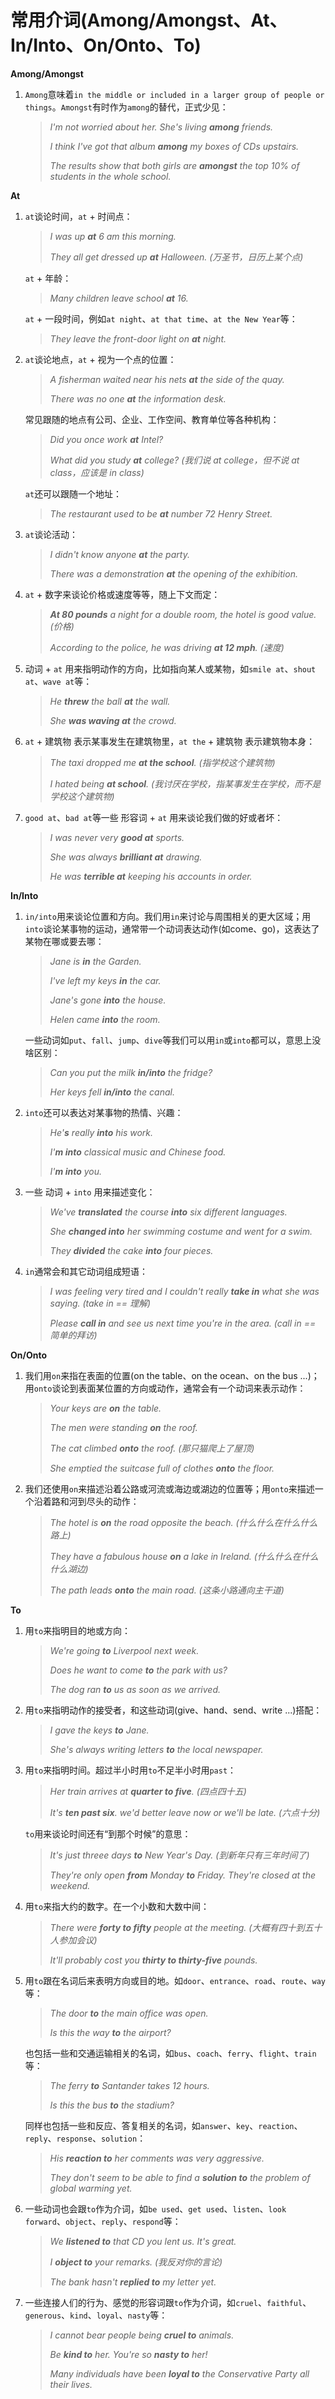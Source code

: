 # 常用介词(Among/Amongst、At、In/Into、On/Onto、To)

**Among/Amongst**

1. `Among`意味着`in the middle or included in a larger group of people or things`。`Amongst`有时作为`among`的替代，正式少见：

   > _I'm not worried about her. She's living **among** friends._
   > 
   > _I think I've got that album **among** my boxes of CDs upstairs._
   > 
   > _The results show that both girls are **amongst** the top 10% of students in the whole school._



**At**

1. `at`谈论时间，`at` + 时间点：

   > _I was up **at** 6 am this morning._
   > 
   > _They all get dressed up **at** Halloween. (万圣节，日历上某个点)_

   `at` + 年龄：

   > _Many children leave school **at** 16._

   `at` + 一段时间，例如`at night`、`at that time`、`at the New Year`等：

   > _They leave the front-door light on **at** night._

2. `at`谈论地点，`at` + 视为一个点的位置：

   > _A fisherman waited near his nets **at** the side of the quay._
   > 
   > _There was no one **at** the information desk._

   常见跟随的地点有公司、企业、工作空间、教育单位等各种机构：

   > _Did you once work **at** Intel?_
   > 
   > _What did you study **at** college? (我们说 at college，但不说 at class，应该是 in class)_

   `at`还可以跟随一个地址：

   > _The restaurant used to be **at** number 72 Henry Street._

3. `at`谈论活动：

   > _I didn't know anyone **at** the party._
   > 
   > _There was a demonstration **at** the opening of the exhibition._

4. `at` + 数字来谈论价格或速度等等，随上下文而定：

   > _**At 80 pounds** a night for a double room, the hotel is good value. (价格)_
   > 
   > _According to the police, he was driving **at 12 mph**. (速度)_

5. 动词 + `at` 用来指明动作的方向，比如指向某人或某物，如`smile at`、`shout at`、`wave at`等：

   > _He **threw** the ball **at** the wall._
   > 
   > _She **was waving at** the crowd._

6. `at` + 建筑物 表示某事发生在建筑物里，`at the` + 建筑物 表示建筑物本身：

   > _The taxi dropped me **at the school**. (指学校这个建筑物)_
   > 
   > _I hated being **at school**. (我讨厌在学校，指某事发生在学校，而不是学校这个建筑物)_

7. `good at`、`bad at`等一些 形容词 + `at` 用来谈论我们做的好或者坏：

   > _I was never very **good at** sports._
   > 
   > _She was always **brilliant at** drawing._
   > 
   > _He was **terrible at** keeping his accounts in order._



**In/Into**

1. `in/into`用来谈论位置和方向。我们用`in`来讨论与周围相关的更大区域；用`into`谈论某事物的运动，通常带一个动词表达动作(如come、go)，这表达了某物在哪或要去哪：

   > _Jane is **in** the Garden._
   > 
   > _I've left my keys **in** the car._
   > 
   > _Jane's gone **into** the house._
   > 
   > _Helen came **into** the room._

   一些动词如`put`、`fall`、`jump`、`dive`等我们可以用`in`或`into`都可以，意思上没啥区别：

   > _Can you put the milk **in/into** the fridge?_
   > 
   > _Her keys fell **in/into** the canal._

2. `into`还可以表达对某事物的热情、兴趣：

   > _He'**s** really **into** his work._
   > 
   > _I'**m into** classical music and Chinese food._
   > 
   > _I'**m into** you._

3. 一些 动词 + `into` 用来描述变化：

   > _We've **translated** the course **into** six different languages._
   > 
   > _She **changed into** her swimming costume and went for a swim._
   > 
   > _They **divided** the cake **into** four pieces._

4. `in`通常会和其它动词组成短语：

   > _I was feeling very tired and I couldn't really **take in** what she was saying. (take in == 理解)_
   > 
   > _Please **call in** and see us next time you're in the area. (call in == 简单的拜访)_



**On/Onto**

1. 我们用`on`来指在表面的位置(on the table、on the ocean、on the bus ...)；用`onto`谈论到表面某位置的方向或动作，通常会有一个动词来表示动作：

   > _Your keys are **on** the table._
   > 
   > _The men were standing **on** the roof._
   > 
   > _The cat climbed **onto** the roof. (那只猫爬上了屋顶)_
   > 
   > _She emptied the suitcase full of clothes **onto** the floor._

2. 我们还使用`on`来描述沿着公路或河流或海边或湖边的位置等；用`onto`来描述一个沿着路和河到尽头的动作：

   > _The hotel is **on** the road opposite the beach. (什么什么在什么什么路上)_
   > 
   > _They have a fabulous house **on** a lake in Ireland. (什么什么在什么什么湖边)_
   > 
   > _The path leads **onto** the main road. (这条小路通向主干道)_



**To**

1. 用`to`来指明目的地或方向：

   > _We're going **to** Liverpool next week._
   > 
   > _Does he want to come **to** the park with us?_
   > 
   > _The dog ran **to** us as soon as we arrived._

2. 用`to`来指明动作的接受者，和这些动词(give、hand、send、write ...)搭配：

   > _I gave the keys **to** Jane._
   > 
   > _She's always writing letters **to** the local newspaper._

3. 用`to`来指明时间。超过半小时用`to`不足半小时用`past`：

   > _Her train arrives at **quarter to five**. (四点四十五)_
   > 
   > _It's **ten past six**. we'd better leave now or we'll be late. (六点十分)_

   `to`用来谈论时间还有“到那个时候”的意思：

   > _It's just threee days **to** New Year's Day. (到新年只有三年时间了)_
   > 
   > _They're only open **from** Monday **to** Friday. They're closed at the weekend._

4. 用`to`来指大约的数字。在一个小数和大数中间：

   > _There were **forty to fifty** people at the meeting. (大概有四十到五十人参加会议)_
   > 
   > _It'll probably cost you **thirty to thirty-five** pounds._

5. 用`to`跟在名词后来表明方向或目的地。如`door`、`entrance`、`road`、`route`、`way`等：

   > _The door **to** the main office was open._
   > 
   > _Is this the way **to** the airport?_

   也包括一些和交通运输相关的名词，如`bus`、`coach`、`ferry`、`flight`、`train`等：

   > _The ferry **to** Santander takes 12 hours._
   > 
   > _Is this the bus **to** the stadium?_

   同样也包括一些和反应、答复相关的名词，如`answer`、`key`、`reaction`、`reply`、`response`、`solution`：

   > _His **reaction to** her comments was very aggressive._
   > 
   > _They don't seem to be able to find a **solution to** the problem of global warming yet._

6. 一些动词也会跟`to`作为介词，如`be used`、`get used`、`listen`、`look forward`、`object`、`reply`、`respond`等：

   > _We **listened to** that CD you lent us. It's great._
   > 
   > _I **object to** your remarks. (我反对你的言论)_
   > 
   > _The bank hasn't **replied to** my letter yet._

7. 一些连接人们的行为、感觉的形容词跟`to`作为介词，如`cruel`、`faithful`、`generous`、`kind`、`loyal`、`nasty`等：

   > _I cannot bear people being **cruel to** animals._
   > 
   > _Be **kind to** her. You're so **nasty to** her!_
   > 
   > _Many individuals have been **loyal to** the Conservative Party all their lives._

   

